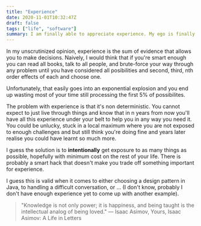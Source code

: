 ```yaml
---
title: "Experience"
date: 2020-11-01T10:32:47Z
draft: false
tags: ["life", "software"]
summary: I am finally able to appreciate experience. My ego is finally giving it to the people who earned it.
---
```


In my unscrutinized opinion, experience is the sum of evidence that allows you to make decisions. Naively, I would think that if you're smart enough you can read all books, talk to all people, and brute-force your way through any problem until you have considered all posibilities and second, third, nth order effects of each and choose one.

Unfortunately, that easily goes into an exponential explosion and you end up wasting most of your time still processing the first 5% of possibilites.

The problem with experience is that it's non deterministic. You cannot expect to just live through things and know that in n years from now you'll have all this experience under your belt to help you in any way you need it. You could be unlucky, stuck in a local maximum where you are not exposed to enough challenges and but still think you're doing fine and years later realise you could have learnt so much more.

I guess the solution is to **intentionally** get exposure to as many things as possible, hopefully with minimum cost on the rest of your life. There is probably a smart hack that doesn't make you trade off something important for experience.

I guess this is valid when it comes to either choosing a design pattern in Java, to handling a difficult conversation, or ... (I don't know, probably I don't have enough experience yet to come up with another example).

> "Knowledge is not only power; it is happiness, and being taught is the intellectual analog of being loved."
> — Isaac Asimov, Yours, Isaac Asimov: A Life in Letters

